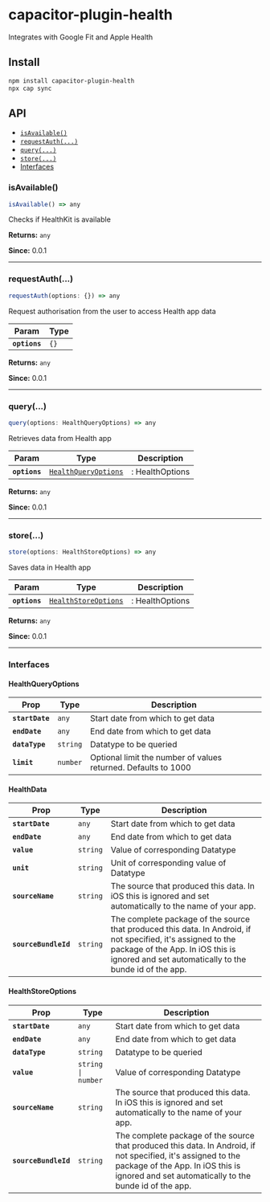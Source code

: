 # capacitor-plugin-health

Integrates with Google Fit and Apple Health

## Install

```bash
npm install capacitor-plugin-health
npx cap sync
```

## API

<docgen-index>

* [`isAvailable()`](#isavailable)
* [`requestAuth(...)`](#requestauth)
* [`query(...)`](#query)
* [`store(...)`](#store)
* [Interfaces](#interfaces)

</docgen-index>

<docgen-api>
<!--Update the source file JSDoc comments and rerun docgen to update the docs below-->

### isAvailable()

```typescript
isAvailable() => any
```

Checks if HealthKit is available

**Returns:** <code>any</code>

**Since:** 0.0.1

--------------------


### requestAuth(...)

```typescript
requestAuth(options: {}) => any
```

Request authorisation from the user to access Health app data

| Param         | Type            |
| ------------- | --------------- |
| **`options`** | <code>{}</code> |

**Returns:** <code>any</code>

**Since:** 0.0.1

--------------------


### query(...)

```typescript
query(options: HealthQueryOptions) => any
```

Retrieves data from Health app

| Param         | Type                                                              | Description     |
| ------------- | ----------------------------------------------------------------- | --------------- |
| **`options`** | <code><a href="#healthqueryoptions">HealthQueryOptions</a></code> | : HealthOptions |

**Returns:** <code>any</code>

**Since:** 0.0.1

--------------------


### store(...)

```typescript
store(options: HealthStoreOptions) => any
```

Saves data in Health app

| Param         | Type                                                              | Description     |
| ------------- | ----------------------------------------------------------------- | --------------- |
| **`options`** | <code><a href="#healthstoreoptions">HealthStoreOptions</a></code> | : HealthOptions |

**Returns:** <code>any</code>

**Since:** 0.0.1

--------------------


### Interfaces


#### HealthQueryOptions

| Prop            | Type                | Description                                                    |
| --------------- | ------------------- | -------------------------------------------------------------- |
| **`startDate`** | <code>any</code>    | Start date from which to get data                              |
| **`endDate`**   | <code>any</code>    | End date from which to get data                                |
| **`dataType`**  | <code>string</code> | Datatype to be queried                                         |
| **`limit`**     | <code>number</code> | Optional limit the number of values returned. Defaults to 1000 |


#### HealthData

| Prop                 | Type                | Description                                                                                                                                                                                                 |
| -------------------- | ------------------- | ----------------------------------------------------------------------------------------------------------------------------------------------------------------------------------------------------------- |
| **`startDate`**      | <code>any</code>    | Start date from which to get data                                                                                                                                                                           |
| **`endDate`**        | <code>any</code>    | End date from which to get data                                                                                                                                                                             |
| **`value`**          | <code>string</code> | Value of corresponding Datatype                                                                                                                                                                             |
| **`unit`**           | <code>string</code> | Unit of corresponding value of Datatype                                                                                                                                                                     |
| **`sourceName`**     | <code>string</code> | The source that produced this data. In iOS this is ignored and set automatically to the name of your app.                                                                                                   |
| **`sourceBundleId`** | <code>string</code> | The complete package of the source that produced this data. In Android, if not specified, it's assigned to the package of the App. In iOS this is ignored and set automatically to the bunde id of the app. |


#### HealthStoreOptions

| Prop                 | Type                          | Description                                                                                                                                                                                                 |
| -------------------- | ----------------------------- | ----------------------------------------------------------------------------------------------------------------------------------------------------------------------------------------------------------- |
| **`startDate`**      | <code>any</code>              | Start date from which to get data                                                                                                                                                                           |
| **`endDate`**        | <code>any</code>              | End date from which to get data                                                                                                                                                                             |
| **`dataType`**       | <code>string</code>           | Datatype to be queried                                                                                                                                                                                      |
| **`value`**          | <code>string \| number</code> | Value of corresponding Datatype                                                                                                                                                                             |
| **`sourceName`**     | <code>string</code>           | The source that produced this data. In iOS this is ignored and set automatically to the name of your app.                                                                                                   |
| **`sourceBundleId`** | <code>string</code>           | The complete package of the source that produced this data. In Android, if not specified, it's assigned to the package of the App. In iOS this is ignored and set automatically to the bunde id of the app. |

</docgen-api>
